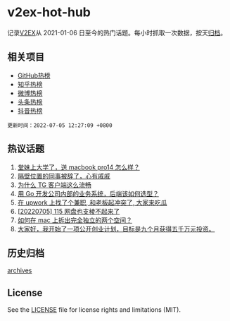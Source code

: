 # v2ex-hot-hub

 记录[V2EX](https://www.v2ex.com/)从 2021-01-06 日至今的热门话题。每小时抓取一次数据，按天[归档](archives)。
 
 ## 相关项目

- [GitHub热榜](https://github.com/lonnyzhang423/github-hot-hub)
- [知乎热榜](https://github.com/lonnyzhang423/zhihu-hot-hub)
- [微博热榜](https://github.com/lonnyzhang423/weibo-hot-hub)
- [头条热榜](https://github.com/lonnyzhang423/toutiao-hot-hub)
- [抖音热榜](https://github.com/lonnyzhang423/douyin-hot-hub)


 `更新时间：2022-07-05 12:27:09 +0800`

## 热议话题

1. [堂妹上大学了，送 macbook pro14 怎么样？](https://www.v2ex.com/t/863981)
1. [隔壁位置的同事被辞了，心有戚戚](https://www.v2ex.com/t/864043)
1. [为什么 TG 客户端这么流畅](https://www.v2ex.com/t/864115)
1. [用 Go 开发公司内部的业务系统，后端该如何选型？](https://www.v2ex.com/t/864023)
1. [在 upwork 上找了个兼职, 和老板起冲突了, 大家来吃瓜](https://www.v2ex.com/t/864029)
1. [[20220705] 115 网盘也支棱不起来了](https://www.v2ex.com/t/864095)
1. [如何在 mac 上拆出完全独立的两个空间？](https://www.v2ex.com/t/863958)
1. [大家好，我开始了一项公开创业计划，目标是九个月获得五千万元投资。](https://www.v2ex.com/t/864079)

## 历史归档

[archives](archives)

## License

See the [LICENSE](LICENSE) file for license rights and limitations (MIT).
